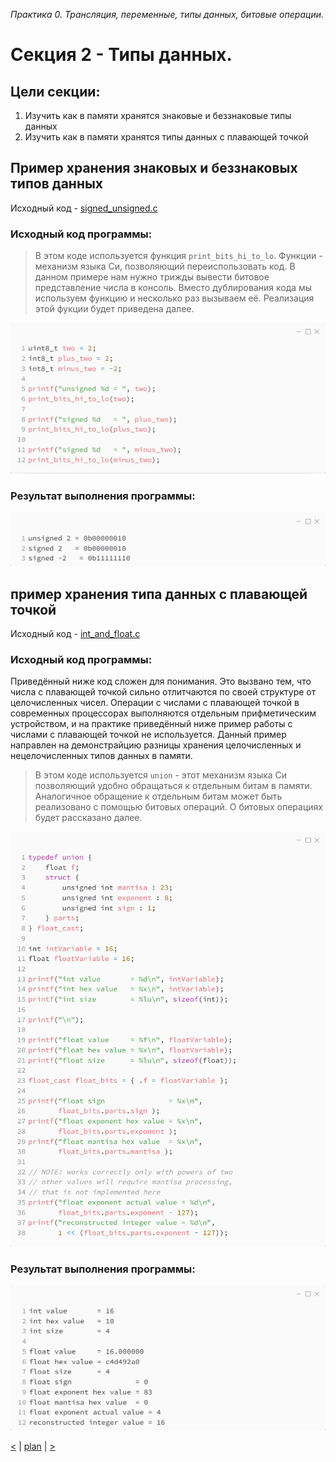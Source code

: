 _Практика 0. Трансляция, переменные, типы данных, битовые операции._

# Секция 2 - Типы данных.

## Цели секции:

1. Изучить как в памяти хранятся знаковые и беззнаковые типы данных
2. Изучить как в памяти хранятся типы данных с плавающей точкой

## Пример хранения знаковых и беззнаковых типов данных
Исходный код - [signed_unsigned.c](../src/signed_unsigned.c)

### Исходный код программы:

> В этом коде используется функция `print_bits_hi_to_lo`. Функции - механизм языка Си, позволяющий переиспользовать код. В данном примере нам нужно трижды вывести битовое представление числа в консоль. Вместо дублирования кода мы используем функцию и несколько раз вызываем её. Реализация этой фукции будет приведена далее.

![](images/signed_unsigned_code.png)

### Результат выполнения программы:
![](images/signed_unsigned_out.png)

## пример хранения типа данных с плавающей точкой
Исходный код - [int_and_float.c](../src/int_and_float.c)

### Исходный код программы:

Приведённый ниже код сложен для понимания. Это вызвано тем, что числа с плавающей точкой сильно отлитчаются по своей структуре от целочисленных чисел. Операции с числами с плавающей точкой в современных процессорах выполняются отдельным прифметическим устройством, и на практике приведённый ниже пример работы с числами с плавающей точкой не используется. Данный пример направлен на демонстрайцию разницы хранения целочисленных и нецелочисленных типов данных в памяти.

> В этом коде используется `union` - этот механизм языка Си позволяющий удобно обращаться к отдельным битам в памяти. Аналогичное обращение к отдельным битам может быть реализовано с помощью битовых операций. О битовых операциях будет рассказано далее.

![](images/int_and_float_code.png)

### Результат выполнения программы:
![](images/int_and_float_out.png)

[<](1.md) | [plan](../practice.md) | [>](3.md)
